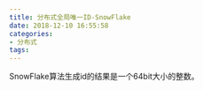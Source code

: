 ```yaml
---
title: 分布式全局唯一ID-SnowFlake
date: 2018-12-10 16:55:58
categories:
- 分布式
tags:
---
```

SnowFlake算法生成id的结果是一个64bit大小的整数。